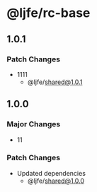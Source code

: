 # @ljfe/rc-base

## 1.0.1

### Patch Changes

- 1111
  - @ljfe/shared@1.0.1

## 1.0.0

### Major Changes

- 11

### Patch Changes

- Updated dependencies
  - @ljfe/shared@1.0.0
